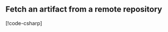 
## Fetch an artifact from a remote repository

[!code-csharp[](../../tests/OrasProject.Oras.Tests/examples/FetchArtifact.cs#Usage)]